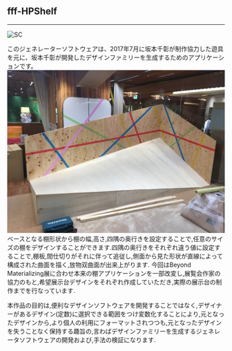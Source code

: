 ## fff-HPShelf
***
![SC](https://github.com/chiaki88k/fff-HPShelf/raw/master/main.jpg)

このジェネレーターソフトウェアは、2017年7月に坂本千彰が制作協力した遊具を元に、坂本千彰が開発したデザインファミリーを生成するためのアプリケーションです。
![SC](https://github.com/chiaki88k/fff-HPShelf/raw/master/00.jpg)
ベースとなる棚形状から棚の幅,高さ,四隅の奥行きを設定することで,任意のサイズの棚をデザインすることができます.四隅の奥行きをそれぞれ違う値に設定することで,棚板,間仕切りがそれに伴って追従し,側面から見た形状が直線によって構成された曲面を描く,放物双曲面が出来上がります.
今回はBeyond Materializing展に合わせ本来の棚アプリケーションを一部改変し,展覧会作家の協力のもと,希望展示台デザインをそれぞれ作成していただき,実際の展示台の制作までを行なっています.

本作品の目的は,便利なデザインソフトウェアを開発することではなく,デザイナーがあるデザイン(定数)に選択できる範囲をつけ変数化することにより,元となったデザインから,より個人の利用にフォーマットされつつも,元となったデザインを失うことなく保持する趣旨の,言わばデザインファミリーを生成するジェネレータソフトウェアの開発および,手法の検証になります.
